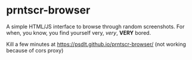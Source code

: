 # prntscr-browser
A simple HTML/JS interface to browse through random screenshots. For when, you know, you find yourself very, _very_, **VERY** bored.

Kill a few minutes at https://psdlt.github.io/prntscr-browser/ (not working because of cors proxy)
